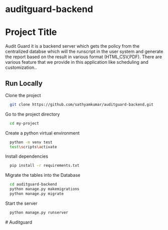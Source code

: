 ﻿# auditguard-backend


# Project Title

Audit Guard it is a backend server which gets the policy from the centralized databse which will the runscript in the user system and generate the report based on the result in various format (HTML,CSV,PDF). There are various feature that we provide in this application like scheduling and customization..




## Run Locally

Clone the project

```bash
  git clone https://github.com/sathyamkumar/auditguard-backend.git
```

Go to the project directory

```bash
  cd my-project
```

Create a python virtual environment 

```bash
  python -m venv test
  test\scripts\activate
```

Install dependencies

```bash
  pip install -r requirements.txt
```

Migrate the tables into the Database 

```bash
  cd auditguard-backend
  python manage.py makemigrations
  python manage.py migrate
```

Start the server

```bash
  python manage.py runserver 
```

#   A u d i t g u a r d  
 
